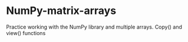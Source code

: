 # NumPy-matrix-arrays
Practice working with the NumPy library and multiple arrays. Copy() and view() functions
